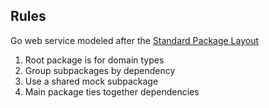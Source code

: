 ## Rules

Go web service modeled after the [Standard Package Layout](https://medium.com/@benbjohnson/standard-package-layout-7cdbc8391fc1)

1. Root package is for domain types
1. Group subpackages by dependency
1. Use a shared mock subpackage
1. Main package ties together dependencies
